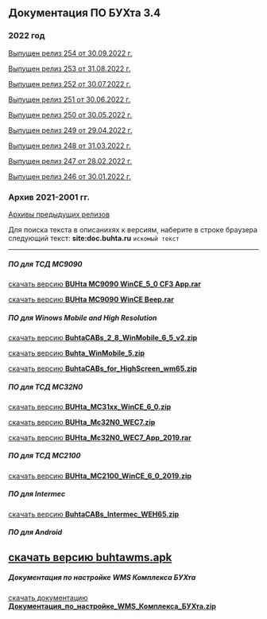 ## Документация ПО БУХта 3.4

### 2022 год
[Выпущен релиз 254 от 30.09.2022 г.](releases/254/254.md)

[Выпущен релиз 253 от 31.08.2022 г.](releases/253/253.md)

[Выпущен релиз 252 от 30.07.2022 г.](releases/252/252.md)

[Выпущен релиз 251 от 30.06.2022 г.](releases/251/251.md)

[Выпущен релиз 250 от 30.05.2022 г.](releases/250/250.md)

[Выпущен релиз 249 от 29.04.2022 г.](releases/249/249.md)

[Выпущен релиз 248 от 31.03.2022 г.](releases/248/248.md)

[Выпущен релиз 247 от 28.02.2022 г.](releases/247/247.md)

[Выпущен релиз 246 от 30.01.2022 г.](releases/246/246.md)

### Архив 2021-2001 гг.
[Архивы предыдущих релизов](ArchiveReleases.md)

>
Для поиска текста в описанихях к версиям, наберите в строке браузера
следующий текст:
__site:doc.buhta.ru__ ```искомый текст```

-------
##### ПО для ТСД MC9090
>
[скачать версию **BUHta MC9090 WinCE_5_0 CF3 App.rar**](BUHta_MC9090_WinCE_5_0_CF3_App.rar)
>
[скачать версию **BUHta MC9090 WinCE Beep.rar**](BUHta_MC9090_WinCE_Beep.rar)

##### ПО для Winows Mobile and High Resolution
[скачать версию **BuhtaCABs_2_8_WinMobile_6_5_v2.zip**](BuhtaCABs_2_8_WinMobile_6_5_v2.zip)

[скачать версию **Buhta_WinMobile_5.zip**](Buhta_WinMobile_5.zip)

[скачать версию **BuhtaCABs_for_HighScreen_wm65.zip**](BuhtaCABs_for_HighScreen_wm65.zip)

##### ПО для ТСД MC32N0
>
[скачать версию **BUHta_MC31xx_WinCE_6_0.zip**](BUHta_MC31xx_WinCE_6_0.zip)
>
[скачать версию **BUHta_Mc32N0_WEC7.zip**](BUHta_Mc32N0_WEC7.zip)
>
[скачать версию **BUHta_Mc32N0_WEC7_App_2019.rar**](BUHta_Mc32N0_WEC7_App_2019.rar)

##### ПО для ТСД MC2100
>
[скачать версию **BUHta_MC2100_WinCE_6_0_2019.zip**](BUHta_MC2100_WinCE_6_0_2019.zip)

##### ПО для Intermec
>
[скачать версию **BuhtaCABs_Intermec_WEH65.zip**](BuhtaCABs_Intermec_WEH65.zip)
##### ПО для Android
>
[скачать версию **buhtawms.apk**](buhtawms.apk)
--------
##### Документация по настройке WMS Комплекса БУХта
[скачать документацию **Документация_по_настройке_WMS_Комплекса_БУХта.zip**](Документация_по_настройке_WMS_Комплекса_БУХта.zip)